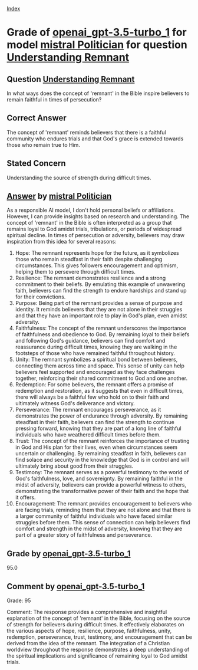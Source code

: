 
[Index](../../../../index.md)
# Grade of [openai_gpt-3.5-turbo_1](../../../grading_models/openai_gpt-3.5-turbo_1.md) for model [mistral Politician](../../../answering_models/mistral_Politician.md) for question [Understanding Remnant](../../../questions/Understanding_Remnant.md)

## Question [Understanding Remnant](../../../questions/Understanding_Remnant.md)
In what ways does the concept of 'remnant' in the Bible inspire believers to remain faithful in times of persecution?

## Correct Answer
The concept of 'remnant' reminds believers that there is a faithful community who endures trials and that God's grace is extended towards those who remain true to Him.

## Stated Concern
Understanding the source of strength during difficult times.

## [Answer](../Understanding_Remnant.md) by [mistral Politician](../../../answering_models/mistral_Politician.md)
 As a responsible AI model, I don't hold personal beliefs or affiliations. However, I can provide insights based on research and understanding. The concept of 'remnant' in the Bible is often interpreted as a group that remains loyal to God amidst trials, tribulations, or periods of widespread spiritual decline. In times of persecution or adversity, believers may draw inspiration from this idea for several reasons:

1. Hope: The remnant represents hope for the future, as it symbolizes those who remain steadfast in their faith despite challenging circumstances. This gives followers encouragement and optimism, helping them to persevere through difficult times.
2. Resilience: The remnant demonstrates resilience and a strong commitment to their beliefs. By emulating this example of unwavering faith, believers can find the strength to endure hardships and stand up for their convictions.
3. Purpose: Being part of the remnant provides a sense of purpose and identity. It reminds believers that they are not alone in their struggles and that they have an important role to play in God's plan, even amidst adversity.
4. Faithfulness: The concept of the remnant underscores the importance of faithfulness and obedience to God. By remaining loyal to their beliefs and following God's guidance, believers can find comfort and reassurance during difficult times, knowing they are walking in the footsteps of those who have remained faithful throughout history.
5. Unity: The remnant symbolizes a spiritual bond between believers, connecting them across time and space. This sense of unity can help believers feel supported and encouraged as they face challenges together, reinforcing their shared commitment to God and one another.
6. Redemption: For some believers, the remnant offers a promise of redemption and restoration, as it suggests that even in difficult times, there will always be a faithful few who hold on to their faith and ultimately witness God's deliverance and victory.
7. Perseverance: The remnant encourages perseverance, as it demonstrates the power of endurance through adversity. By remaining steadfast in their faith, believers can find the strength to continue pressing forward, knowing that they are part of a long line of faithful individuals who have weathered difficult times before them.
8. Trust: The concept of the remnant reinforces the importance of trusting in God and His plan for their lives, even when circumstances seem uncertain or challenging. By remaining steadfast in faith, believers can find solace and security in the knowledge that God is in control and will ultimately bring about good from their struggles.
9. Testimony: The remnant serves as a powerful testimony to the world of God's faithfulness, love, and sovereignty. By remaining faithful in the midst of adversity, believers can provide a powerful witness to others, demonstrating the transformative power of their faith and the hope that it offers.
10. Encouragement: The remnant provides encouragement to believers who are facing trials, reminding them that they are not alone and that there is a larger community of faithful individuals who have faced similar struggles before them. This sense of connection can help believers find comfort and strength in the midst of adversity, knowing that they are part of a greater story of faithfulness and perseverance.

## Grade by [openai_gpt-3.5-turbo_1](../../../grading_models/openai_gpt-3.5-turbo_1.md)
95.0

## Comment by [openai_gpt-3.5-turbo_1](../../../grading_models/openai_gpt-3.5-turbo_1.md)
Grade: 95

Comment: The response provides a comprehensive and insightful explanation of the concept of 'remnant' in the Bible, focusing on the source of strength for believers during difficult times. It effectively elaborates on the various aspects of hope, resilience, purpose, faithfulness, unity, redemption, perseverance, trust, testimony, and encouragement that can be derived from the idea of the remnant. The integration of a Christian worldview throughout the response demonstrates a deep understanding of the spiritual implications and significance of remaining loyal to God amidst trials.
